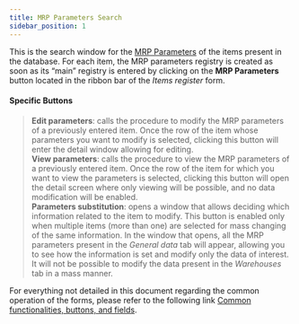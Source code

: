 ```yaml
---
title: MRP Parameters Search 
sidebar_position: 1
---
```


This is the search window for the [MRP Parameters](/docs/erp-home/registers/items/create-new-items/create-new-item) of the items present in the database. For each item, the MRP parameters registry is created as soon as its “main” registry is entered by clicking on the **MRP Parameters** button located in the ribbon bar of the *Items register* form.

#### Specific Buttons

> **Edit parameters**: calls the procedure to modify the MRP parameters of a previously entered item. Once the row of the item whose parameters you want to modify is selected, clicking this button will enter the detail window allowing for editing.  
> **View parameters**: calls the procedure to view the MRP parameters of a previously entered item. Once the row of the item for which you want to view the parameters is selected, clicking this button will open the detail screen where only viewing will be possible, and no data modification will be enabled.  
> **Parameters substitution**: opens a window that allows deciding which information related to the item to modify. This button is enabled only when multiple items (more than one) are selected for mass changing of the same information. In the window that opens, all the MRP parameters present in the *General data* tab will appear, allowing you to see how the information is set and modify only the data of interest. It will not be possible to modify the data present in the *Warehouses* tab in a mass manner.

For everything not detailed in this document regarding the common operation of the forms, please refer to the following link [Common functionalities, buttons, and fields](/docs/guide/common).
